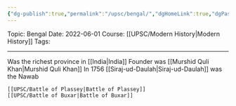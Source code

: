 ```yaml
---
{"dg-publish":true,"permalink":"/upsc/bengal/","dgHomeLink":true,"dgPassFrontmatter":false}
---
```


Topic: Bengal
Date: 2022-06-01
Course: [[UPSC/Modern History|Modern History]]
Tags: 

---



Was the richest province in [[India|India]]
		Founder was [[Murshid Quli Khan|Murshid Quli Khan]]
		In 1756 [[Siraj-ud-Daulah|Siraj-ud-Daulah]] was the Nawab 
	
	[[UPSC/Battle of Plassey|Battle of Plassey]] 
	[[UPSC/Battle of Buxar|Battle of Buxar]]


